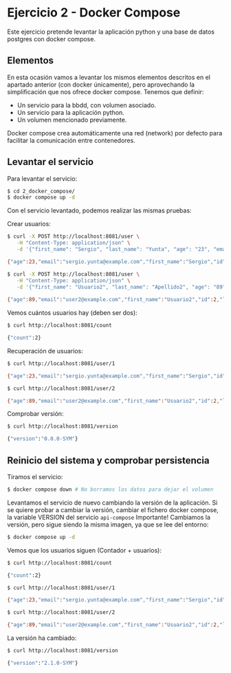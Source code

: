# Ejercicio 2 - Docker Compose

Este ejercicio pretende levantar la aplicación python y una base de datos postgres con docker compose.

## Elementos
En esta ocasión vamos a levantar los mismos elementos descritos en el apartado anterior (con docker únicamente), pero aprovechando la simplificación que nos ofrece docker compose. Tenemos que definir:

- Un servicio para la bbdd, con volumen asociado.
- Un servicio para la aplicación python.
- Un volumen mencionado previamente.

Docker compose crea automáticamente una red (network) por defecto para facilitar la comunicación entre contenedores.

## Levantar el servicio

Para levantar el servicio:

```bash
$ cd 2_docker_compose/
$ docker compose up -d
```

Con el servicio levantado, podemos realizar las mismas pruebas:

Crear usuarios:
```bash
$ curl -X POST http://localhost:8081/user \
   -H "Content-Type: application/json" \
   -d '{"first_name": "Sergio", "last_name": "Yunta", "age": "23", "email": "sergio.yunta@example.com"}'

{"age":23,"email":"sergio.yunta@example.com","first_name":"Sergio","id":1,"last_name":"Yunta"}

$ curl -X POST http://localhost:8081/user \
   -H "Content-Type: application/json" \
   -d '{"first_name": "Usuario2", "last_name": "Apellido2", "age": "89", "email": "user2@example.com"}'
  
{"age":89,"email":"user2@example.com","first_name":"Usuario2","id":2,"last_name":"Apellido2"}
```

Vemos cuántos usuarios hay (deben ser dos):
```bash
$ curl http://localhost:8081/count

{"count":2}
```

Recuperación de usuarios:

```bash
$ curl http://localhost:8081/user/1

{"age":23,"email":"sergio.yunta@example.com","first_name":"Sergio","id":1,"last_name":"Yunta"}

$ curl http://localhost:8081/user/2

{"age":89,"email":"user2@example.com","first_name":"Usuario2","id":2,"last_name":"Apellido2"}
```

Comprobar versión:
```bash
$ curl http://localhost:8081/version

{"version":"0.0.0-SYM"}
```

## Reinicio del sistema y comprobar persistencia

Tiramos el servicio:
```bash
$ docker compose down # No borramos los datos para dejar el volumen
```

Levantamos el servicio de nuevo cambiando la versión de la aplicación. Si se quiere probar a cambiar la versión, cambiar el fichero docker compose, la variable VERSION del servicio `api-compose` Importante! Cambiamos la versión, pero sigue siendo la misma imagen, ya que se lee del entorno:
```bash
$ docker compose up -d 
```

Vemos que los usuarios siguen (Contador + usuarios):
```bash
$ curl http://localhost:8081/count

{"count":2}

$ curl http://localhost:8081/user/1

{"age":23,"email":"sergio.yunta@example.com","first_name":"Sergio","id":1,"last_name":"Yunta"}

$ curl http://localhost:8081/user/2

{"age":89,"email":"user2@example.com","first_name":"Usuario2","id":2,"last_name":"Apellido2"}
```

La versión ha cambiado:
```bash
$ curl http://localhost:8081/version

{"version":"2.1.0-SYM"}
```